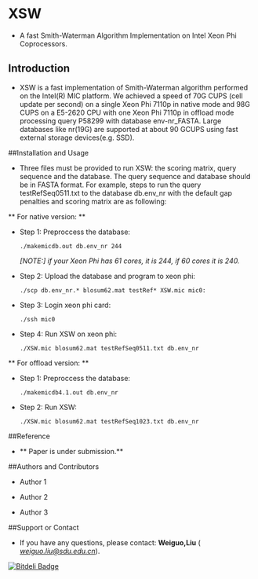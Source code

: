 # XSW
*   A fast Smith-Waterman Algorithm Implementation on Intel Xeon Phi Coprocessors.

## Introduction
* XSW is a fast implementation of Smith-Waterman algorithm performed on the Intel(R) MIC platform. We achieved a speed of 70G CUPS (cell update per second) on a single Xeon Phi 7110p in native mode and 98G CUPS on a E5-2620 CPU with one Xeon Phi 7110p in offload mode processing query P58299 with database env-nr_FASTA. Large databases like nr(19G) are supported at about 90 GCUPS using fast external storage devices(e.g. SSD).

##Installation and Usage
* Three files must be provided to run XSW: the scoring matrix, query sequence and the database. The query sequence and database should be in FASTA format.
For example, steps to run the query testRefSeq0511.txt to the database db.env_nr with the default gap penalties and scoring matrix are as following:

** For native version: **

* Step 1: Preproccess the database:
 
    `./makemicdb.out db.env_nr 244`

    *[NOTE:] if your Xeon Phi has 61 cores, it is 244, if 60 cores it is 240.*
    
* Step 2: Upload the database and program to xeon phi:

    `./scp db.env_nr.* blosum62.mat testRef* XSW.mic mic0:`

* Step 3: Login xeon phi card:

    `./ssh mic0`
    
* Step 4: Run XSW on xeon phi:

    `./XSW.mic blosum62.mat testRefSeq0511.txt db.env_nr`

** For offload version: **

* Step 1: Preproccess the database:

    `./makemicdb4.1.out db.env_nr`
    
* Step 2: Run XSW:

    `./XSW.mic blosum62.mat testRefSeq1023.txt db.env_nr`

##Reference

* ** Paper is under submission.**

##Authors and Contributors
* Author 1

* Author 2
   
* Author 3

##Support or Contact
* If you have any questions, please contact: **Weiguo,Liu** ( *weiguo.liu@sdu.edu.cn*).



[![Bitdeli Badge](https://d2weczhvl823v0.cloudfront.net/sdu-hpcl/xsw/trend.png)](https://bitdeli.com/free "Bitdeli Badge")

